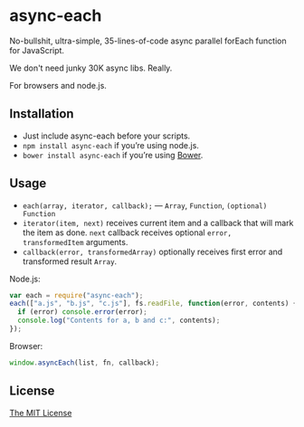 # async-each

No-bullshit, ultra-simple, 35-lines-of-code async parallel forEach function for JavaScript.

We don't need junky 30K async libs. Really.

For browsers and node.js.

## Installation

- Just include async-each before your scripts.
- `npm install async-each` if you’re using node.js.
- `bower install async-each` if you’re using [Bower](http://bower.io).

## Usage

- `each(array, iterator, callback);` — `Array`, `Function`, `(optional) Function`
- `iterator(item, next)` receives current item and a callback that will mark the item as done. `next` callback receives optional `error, transformedItem` arguments.
- `callback(error, transformedArray)` optionally receives first error and transformed result `Array`.

Node.js:

```javascript
var each = require("async-each");
each(["a.js", "b.js", "c.js"], fs.readFile, function(error, contents) {
  if (error) console.error(error);
  console.log("Contents for a, b and c:", contents);
});
```

Browser:

```javascript
window.asyncEach(list, fn, callback);
```

## License

[The MIT License](https://raw.githubusercontent.com/paulmillr/mit/master/README.md)
